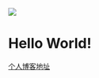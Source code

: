 
![](https://github-readme-stats.vercel.app/api/top-langs/?username=aquamarine-z&theme=github_dark_dimmed)
# Hello World!
[个人博客地址](https://aquamarine-z.github.io/aqua-blog/)
